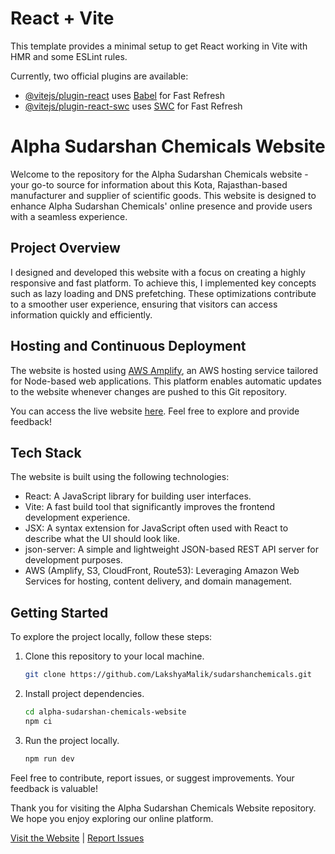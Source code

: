 # React + Vite

This template provides a minimal setup to get React working in Vite with HMR and some ESLint rules.

Currently, two official plugins are available:

- [@vitejs/plugin-react](https://github.com/vitejs/vite-plugin-react/blob/main/packages/plugin-react/README.md) uses [Babel](https://babeljs.io/) for Fast Refresh
- [@vitejs/plugin-react-swc](https://github.com/vitejs/vite-plugin-react-swc) uses [SWC](https://swc.rs/) for Fast Refresh


# Alpha Sudarshan Chemicals Website

Welcome to the repository for the Alpha Sudarshan Chemicals website - your go-to source for information about this Kota, Rajasthan-based manufacturer and supplier of scientific goods. This website is designed to enhance Alpha Sudarshan Chemicals' online presence and provide users with a seamless experience.

## Project Overview

I designed and developed this website with a focus on creating a highly responsive and fast platform. To achieve this, I implemented key concepts such as lazy loading and DNS prefetching. These optimizations contribute to a smoother user experience, ensuring that visitors can access information quickly and efficiently.

## Hosting and Continuous Deployment

The website is hosted using [AWS Amplify](https://aws.amazon.com/amplify/), an AWS hosting service tailored for Node-based web applications. This platform enables automatic updates to the website whenever changes are pushed to this Git repository.

You can access the live website [here](https://www.alphasudarshan.in). Feel free to explore and provide feedback!

## Tech Stack

The website is built using the following technologies:

- React: A JavaScript library for building user interfaces.
- Vite: A fast build tool that significantly improves the frontend development experience.
- JSX: A syntax extension for JavaScript often used with React to describe what the UI should look like.
- json-server: A simple and lightweight JSON-based REST API server for development purposes.
- AWS (Amplify, S3, CloudFront, Route53): Leveraging Amazon Web Services for hosting, content delivery, and domain management.

## Getting Started

To explore the project locally, follow these steps:

1. Clone this repository to your local machine.
   ```bash
   git clone https://github.com/LakshyaMalik/sudarshanchemicals.git
   ```

2. Install project dependencies.
   ```bash
   cd alpha-sudarshan-chemicals-website
   npm ci
   ```

3. Run the project locally.
   ```bash
   npm run dev
   ```

Feel free to contribute, report issues, or suggest improvements. Your feedback is valuable!

Thank you for visiting the Alpha Sudarshan Chemicals Website repository. We hope you enjoy exploring our online platform.

[Visit the Website](https://www.alphasudarshan.in) | [Report Issues](https://github.com/your-username/alpha-sudarshan-chemicals-website/issues)
